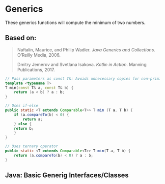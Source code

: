 # Generics

These generics functions will compute the minimum of two numbers.

## Based on:

> Naftalin, Maurice, and Philip Wadler. _Java Generics and Collections_. O’Reilly Media, 2006.
>
> Dmitry Jemerov and Svetlana Isakova. _Kotlin in Action_. Manning Publications, 2017.

```c++
// Pass parameters as const T&: Avoids unnecessary copies for non-primitive types (e.g., std::string or custom objects).
template <typename T>
T min(const T& a, const T& b) {
    return (a < b) ? a : b;
}
```

```java
// Uses if-else
public static <T extends Comparable<T>> T min (T a, T b) {
    if (a.compareTo(b) < 0) {
        return a;
    } else {
    return b;
    }
}

// Uses ternary operator
public static <T extends Comparable<T>> T min(T a, T b) {
    return (a.compareTo(b) < 0) ? a : b;
}

```

## Java: Basic Generig Interfaces/Classes
